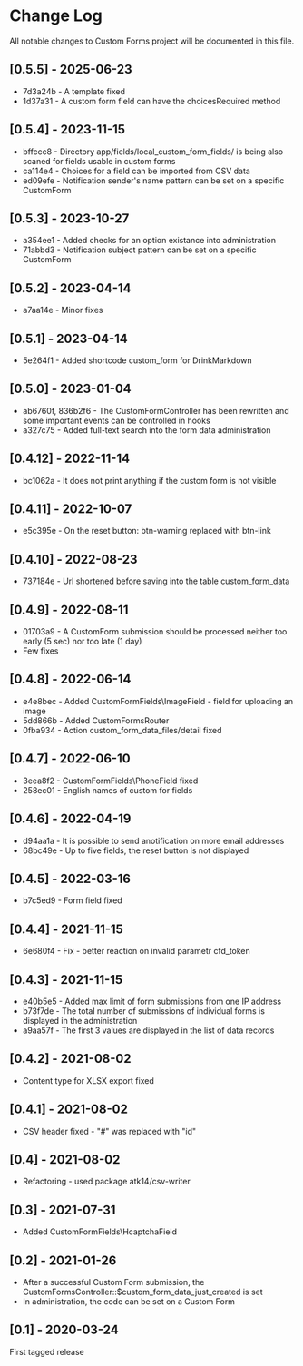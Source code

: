 Change Log
==========

All notable changes to Custom Forms project will be documented in this file.

## [0.5.5] - 2025-06-23

* 7d3a24b - A template fixed
* 1d37a31 - A custom form field can have the choicesRequired method

## [0.5.4] - 2023-11-15

* bffccc8 - Directory app/fields/local_custom_form_fields/ is being also scaned for fields usable in custom forms
* ca114e4 - Choices for a field can be imported from CSV data
* ed09efe - Notification sender's name pattern can be set on a specific CustomForm

## [0.5.3] - 2023-10-27

* a354ee1 - Added checks for an option existance into administration
* 71abbd3 - Notification subject pattern can be set on a specific CustomForm

## [0.5.2] - 2023-04-14

* a7aa14e - Minor fixes

## [0.5.1] - 2023-04-14

* 5e264f1 - Added shortcode custom_form for DrinkMarkdown

## [0.5.0] - 2023-01-04

* ab6760f, 836b2f6 - The CustomFormController has been rewritten and some important events can be controlled in hooks
* a327c75 - Added full-text search into the form data administration

## [0.4.12] - 2022-11-14

* bc1062a - It does not print anything if the custom form is not visible

## [0.4.11] - 2022-10-07

* e5c395e - On the reset button: btn-warning replaced with btn-link

## [0.4.10] - 2022-08-23

* 737184e - Url shortened before saving into the table custom_form_data

## [0.4.9] - 2022-08-11

* 01703a9 - A CustomForm submission should be processed neither too early (5 sec) nor too late (1 day)
* Few fixes

## [0.4.8] - 2022-06-14

* e4e8bec - Added CustomFormFields\ImageField - field for uploading an image
* 5dd866b - Added CustomFormsRouter
* 0fba934 - Action custom_form_data_files/detail fixed

## [0.4.7] - 2022-06-10

* 3eea8f2 - CustomFormFields\PhoneField fixed
* 258ec01 - English names of custom for fields

## [0.4.6] - 2022-04-19

* d94aa1a - It is possible to send anotification on more email addresses
* 68bc49e - Up to five fields, the reset button is not displayed

## [0.4.5] - 2022-03-16

* b7c5ed9 - Form field fixed

## [0.4.4] - 2021-11-15

* 6e680f4 - Fix - better reaction on invalid parametr cfd_token

## [0.4.3] - 2021-11-15

* e40b5e5 - Added max limit of form submissions from one IP address
* b73f7de - The total number of submissions of individual forms is displayed in the administration
* a9aa57f - The first 3 values are displayed in the list of data records

## [0.4.2] - 2021-08-02

* Content type for XLSX export fixed

## [0.4.1] - 2021-08-02

* CSV header fixed - "#" was replaced with "id"

## [0.4] - 2021-08-02

* Refactoring - used package atk14/csv-writer

## [0.3] - 2021-07-31

* Added CustomFormFields\HcaptchaField

## [0.2] - 2021-01-26

* After a successful Custom Form submission, the CustomFormsController::$custom_form_data_just_created is set
* In administration, the code can be set on a Custom Form

## [0.1] - 2020-03-24

First tagged release
